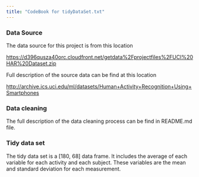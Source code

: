 ```yaml
---
title: "CodeBook for tidyDataSet.txt"
---
```


### Data Source

The data source for this project is from this location

https://d396qusza40orc.cloudfront.net/getdata%2Fprojectfiles%2FUCI%20HAR%20Dataset.zip

Full description of the source data can be find at this location

http://archive.ics.uci.edu/ml/datasets/Human+Activity+Recognition+Using+Smartphones


### Data cleaning

The full description of the data cleaning process can be find in README.md file.


### Tidy data set

The tidy data set is a [180, 68] data frame.  It includes the average of each
variable for each activity and each subject.  These variables are the mean and 
standard deviation for each measurement.



